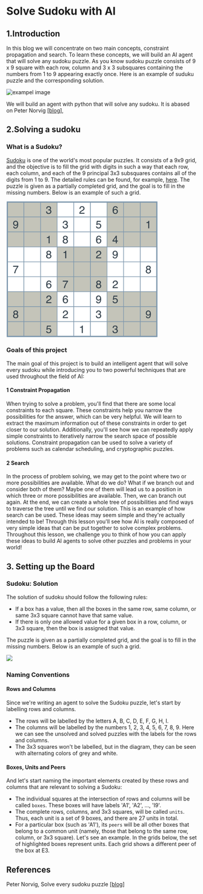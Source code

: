 # Solve Sudoku with AI

## 1.Introduction
In this blog we will concentrate on two main concepts, constraint propagation and search. To learn these concepts, we will build an AI agent that will solve any sudoku puzzle. As you know sudoku puzzle consists of 9 x 9 square with each row, column and 3 x 3 subsquares containing the numbers from 1 to 9 appearing exactly once. Here is an example of suduku puzzle and the corresponding solution. 

![exampel image](https://github.com/mohandesosama/Solving-Sudoku-Puzzle-with-AI/blob/master/images/sudo-ku-puzzle-example.png)

We will build an agent with python that will solve any sudoku. It is abased on Peter Norvig [[blog]](http://norvig.com/sudoku.html), 

## 2.Solving a sudoku
### What is a Sudoku?
[Sudoku](https://en.wikipedia.org/wiki/Sudoku) is one of the world's most popular puzzles. It consists of a 9x9 grid, and the objective is to fill the grid with digits in such a way that each row, each column, and each of the 9 principal 3x3 subsquares contains all of the digits from 1 to 9. The detailed rules can be found, for example, [here](http://www.conceptispuzzles.com/?uri=puzzle/sudoku/rules). The puzzle is given as a partially completed grid, and the goal is to fill in the missing numbers. Below is an example of such a grid.

<img src="./images/an_example_of_sudoku_grid.png" alt="sudoku puzzle" width="400" align="middle"/>

### Goals of this project
The main goal of this project is to build an intelligent agent that will solve every sudoku while introducing you to two powerful techniques that are used throughout the field of AI:

#### 1 Constraint Propagation
When trying to solve a problem, you'll find that there are some local constraints to each square. These constraints help you narrow the possibilities for the answer, which can be very helpful. We will learn to extract the maximum information out of these constraints in order to get closer to our solution. Additionally, you'll see how we can repeatedly apply simple constraints to iteratively narrow the search space of possible solutions. Constraint propagation can be used to solve a variety of problems such as calendar scheduling, and cryptographic puzzles.
#### 2 Search
In the process of problem solving, we may get to the point where two or more possibilities are available. What do we do? What if we branch out and consider both of them? Maybe one of them will lead us to a position in which three or more possibilities are available. Then, we can branch out again. At the end, we can create a whole tree of possibilities and find ways to traverse the tree until we find our solution. This is an example of how search can be used.
These ideas may seem simple and they're actually intended to be! Through this lesson you'll see how AI is really composed of very simple ideas that can be put together to solve complex problems. Throughout this lesson, we challenge you to think of how you can apply these ideas to build AI agents to solve other puzzles and problems in your world!

## 3. Setting up the Board
### Sudoku: Solution
The solution of sudoku should follow the following rules:

* If a box has a value, then all the boxes in the same row, same column, or same 3x3 square cannot have that same value.
* If there is only one allowed value for a given box in a row, column, or 3x3 square, then the box is assigned that value.

The puzzle is given as a partially completed grid, and the goal is to fill in the missing numbers. Below is an example of such a grid.

<img src="./images/sudoku_easy_solution.png" width="400">

### Naming Conventions
#### Rows and Columns
Since we're writing an agent to solve the Sudoku puzzle, let's start by labelling rows and columns.

* The rows will be labelled by the letters A, B, C, D, E, F, G, H, I.
* The columns will be labelled by the numbers 1, 2, 3, 4, 5, 6, 7, 8, 9. Here we can see the unsolved and solved puzzles with the labels for the rows and columns.
* The 3x3 squares won't be labelled, but in the diagram, they can be seen with alternating colors of grey and white.

#### Boxes, Units and Peers
And let's start naming the important elements created by these rows and columns that are relevant to solving a Sudoku:

* The individual squares at the intersection of rows and columns will be called `boxes`. These boxes will have labels 'A1', 'A2', ..., 'I9'.
* The complete rows, columns, and 3x3 squares, will be called `units`. Thus, each unit is a set of 9 boxes, and there are 27 units in total.
* For a particular box (such as 'A1'), its `peers` will be all other boxes that belong to a common unit (namely, those that belong to the same row, column, or 3x3 square).
Let's see an example. In the grids below, the set of highlighted boxes represent units. Each grid shows a different peer of the box at E3.


## References
Peter Norvig, Solve every sudoku puzzle [[blog]](http://norvig.com/sudoku.html)
